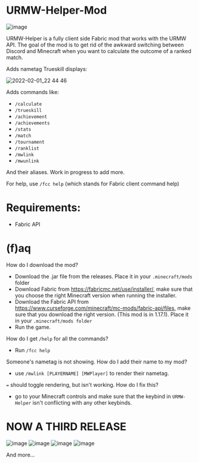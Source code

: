 # URMW-Helper-Mod
![image](https://img.shields.io/github/downloads/MeneerMathieu/URMW-Helper-Mod/total?color=GREEN&logo=GITHUB&logoColor=GREEN&style=for-the-badge)


URMW-Helper is a fully client side Fabric mod that works with the URMW API. The goal of the mod is to get rid of the awkward switching between Discord and Minecraft when you want to calculate the outcome of a ranked match.

Adds nametag Trueskill displays:

![2022-02-01_22 44 46](https://user-images.githubusercontent.com/61655741/152056619-b5b8cbf0-725b-4d39-a954-7f5400738a7a.png)


Adds commands like:
- ``/calculate``
- ``/trueskill``
- ``/achievement``
- ``/achievements``
- ``/stats``
- ``/match``
- ``/tournament``
- ``/ranklist``
- ``/mwlink``
- ``/mwunlink``

And their aliases. Work in progress to add more.

For help, use ``/fcc help`` (which stands for Fabric client command help)

# Requirements:
- Fabric API

# (f)aq

How do I download the mod?

 - Download the .jar file from the releases. Place it in your ``.minecraft/mods`` folder
 - Download Fabric from https://fabricmc.net/use/installer/, make sure that you choose the right Minecraft version when running the installer.
 - Download the Fabric API from https://www.curseforge.com/minecraft/mc-mods/fabric-api/files, make sure that you download the right version. (This mod is in 1.17.1). Place it in your ``.minecraft/mods folder``
 - Run the game.

How do I get ``/help`` for all the commands?

- Run ``/fcc help``

Someone's nametag is not showing. How do I add their name to my mod?

- use ``/mwlink [PLAYERNAME] [MWPlayer]`` to render their nametag.

``=`` should toggle rendering, but isn't working. How do I fix this?

- go to your Minecraft controls and make sure that the keybind in ``URMW-Helper`` isn't conflicting with any other keybinds.
  

# NOW A THIRD RELEASE


![image](https://user-images.githubusercontent.com/61655741/151469358-c0f62c3f-4e7c-454c-ac40-20d29dd54ce2.png)
![image](https://user-images.githubusercontent.com/61655741/151469412-1075fd3c-5ed8-4c38-9f5e-6eb7bf5a15ec.png)
![image](https://user-images.githubusercontent.com/61655741/151469490-f3bf0bfc-177b-4ab6-b237-093d713fa043.png)
![image](https://user-images.githubusercontent.com/61655741/151469710-f7cc9abc-060a-4dab-a35e-054d7b1386fb.png)

And more...
